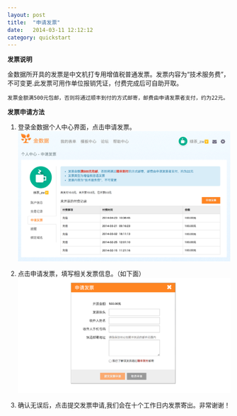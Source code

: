 ```yaml
---
layout: post
title:  "申请发票"
date:   2014-03-11 12:12:12
category: quickstart
---
```


**发票说明**

金数据所开具的发票是中文机打专用增值税普通发票。发票内容为“技术服务费”，不可变更.此发票可用作单位报销凭证，付费完成后可自助开取。  

`发票金额满500元包邮，否则将通过顺丰到付的方式邮寄，邮费由申请发票者支付，约为22元。`

**发票申请方法**

1. 登录金数据个人中心界面，点击申请发票。
![申请发票](/images/invoices-1.png) 

2. 点击申请发票，填写相关发票信息。（如下面）  
![申请发票](/images/invoices-2.png) 

3. 确认无误后，点击提交发票申请,我们会在十个工作日内发票寄出。非常谢谢！
